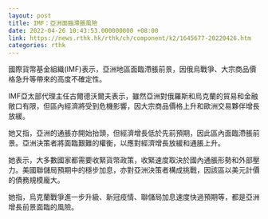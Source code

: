 ```yaml
---
layout: post
title: IMF：亞洲面臨滯脹風險
date: 2022-04-26 10:43:53.000000000 +08:00
link: https://news.rthk.hk/rthk/ch/component/k2/1645677-20220426.htm
categories: rthk
---
```


國際貨幣基金組織(IMF)表示，亞洲地區面臨滯脹前景，因俄烏戰爭、大宗商品價格急升等帶來的高度不確定性。

IMF亞太部代理主任古爾德沃爾夫表示，雖然亞洲對俄羅斯和烏克蘭的貿易和金融敞口有限，但區內經濟將受到危機影響，因大宗商品價格上升和歐洲交易夥伴增長放緩。

她又指，亞洲的通脹亦開始抬頭，但經濟增長低於先前預期，因此區內面臨滯脹前景。亞洲決策者將面臨艱難的權衡，以應對經濟增長放緩和通脹上升。

她表示，大多數國家都需要收緊貨幣政策，收緊速度取決於國內通脹形勢和外部壓力。美國聯儲局預期中的穩步加息，亦對亞洲決策者構成挑戰，因該區以美元計價的債務規模龐大。

她指，烏克蘭戰爭進一步升級、新冠疫情、聯儲局加息速度快過預期等，都是亞洲增長前景面臨的風險。

